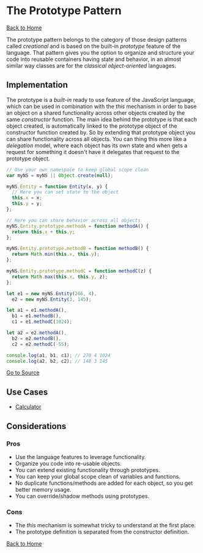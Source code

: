 # The Prototype Pattern #

[Back to Home](../../../../)

The prototype pattern belongs to the category of those design patterns called *creational* and is based on the built-in *prototype* feature of the language. That pattern gives you the option to organize and structure your code into reusable containers having state and behavior, in an almost similar way classes are for the *classical object-oriented* languages.

## Implementation ##

The prototype is a *built-in* ready to use feature of the JavaScript language, which can be used in combination with the *this* mechanism in order to base an object on a shared functionality across other objects created by the same *constructor* function. The main idea behind the prototype is that each object created, is automatically linked to the prototype object of the constructor function created by. So by extending that prototype object you can share functionality across all objects. You can thing this more like a *delegation* model, where each object has its own state and when gets a request for something it doesn't have it delegates that request to the prototype object.

```JavaScript
// Use your own namespace to keep global scope clean
var myNS = myNS || Object.create(null);

myNS.Entity = function Entity(x, y) {
  // Here you can set state to the object
  this.x = x;
  this.y = y;
};

// Here you can share behavior across all objects
myNS.Entity.prototype.methodA = function methodA() {
  return this.x + this.y;
};

myNS.Entity.prototype.methodB = function methodB() {
  return Math.min(this.x, this.y);
};

myNS.Entity.prototype.methodC = function methodC(z) {
  return Math.max(this.x, this.y, z);
};

let e1 = new myNS.Entity(266, 4),
  e2 = new myNS.Entity(3, 145);

let a1 = e1.methodA(),
  b1 = e1.methodB(),
  c1 = e1.methodC(1024);

let a2 = e2.methodA(),
  b2 = e2.methodB(),
  c2 = e2.methodC(-55);

console.log(a1, b1, c1); // 270 4 1024
console.log(a2, b2, c2); // 148 3 145
```

[Go to Source](index.js)

## Use Cases ##
* [Calculator](calculator.js)

## Considerations ##

### Pros ###
* Use the language features to leverage functionality.
* Organize you code into re-usable objects.
* You can extend existing functionality through prototypes.
* You can keep your global scope clean of variables and functions.
* No duplicate functions/methods are added for each object, so you get better memory usage.
* You can override/shadow methods using prototypes.

### Cons ###
* The *this* mechanism is somewhat tricky to understand at the first place.
* The prototype definition is separated from the constructor definition.

[Back to Home](../../../../)
